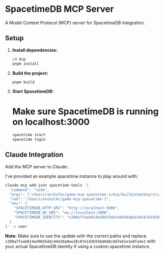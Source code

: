 # SpacetimeDB MCP Server

A Model Context Protocol (MCP) server for SpacetimeDB integration.

## Setup

1. **Install dependencies:**
   ```bash
   cd mcp
   pnpm install
   ```

2. **Build the project:**
   ```bash
   pnpm build
   ```

3. **Start SpacetimeDB:**
   # Make sure SpacetimeDB is running on localhost:3000

   ```bash
   spacetime start
   spacetime login
   ```

## Claude Integration

Add the MCP server to Claude:

I've provided an example spacetime instance to play around with:

```bash
claude mcp add-json spacetime-tools '{
  "command": "node",
  "args": ["/Users/anshulkc/game-mcp-spacetime-1/mcp/build/esm/mcp/src/index.js"],
  "cwd": "/Users/anshulkc/game-mcp-spacetime-1", 
  "env": {
    "SPACETIMEDB_HTTP_URI": "http://localhost:3000",
    "SPACETIMEDB_WS_URI": "ws://localhost:3000",
    "SPACETIMEDB_IDENTITY": "c200a7faab014ed9655ddc4de58a8ee28c87e1d3b556d0d8c8d7e61e1e8fa4e1"
  }
}' -s user
```

**Note:** Make sure to use the update with the correct paths and replace `c200a7faab014ed9655ddc4de58a8ee28c87e1d3b556d0d8c8d7e61e1e8fa4e1` with your actual SpacetimeDB identity if using a custom spacetime instance.
